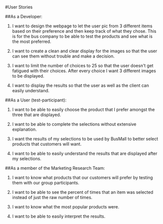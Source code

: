 #User Stories

##As a Developer:

1. I want to design the webpage to let the user pic from 3 different items based on their preference and then keep track of what they chose. This is for the bus company to be able to test the products and see what is the most preferred.

2. I want to create a clean and clear display for the images so that the user can see them without trouble and make a decision.

3. I want to limit the number of choices to 25 so that the user doesn't get fatigued with their choices. After every choice I want 3 different images to be displayed.

4. I want to display the results so that the user as well as the client can easily understand.

##As a User (test-participant):

1. I want to be able to easily choose the product that I prefer amongst the three that are displayed. 

2. I want to be able to complete the selections without extensive explanation.

3. I want the results of my selections to be used by BusMall to better select products that customers will want. 

4. I want to be able to easily understand the results that are displayed after my selections.

##As a member of the Marketing Research Team:

1. I want to know what products that our customers will prefer by testing them with our group participants.

2. I want to be able to see the percent of times that an item was selected instead of just the raw number of times.

3. I want to know what the most popular products were. 

4. I want to be able to easily interpret the results. 